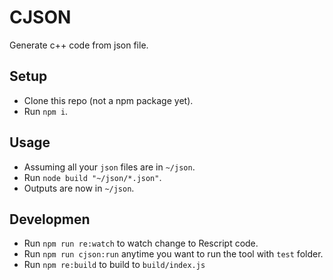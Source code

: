 # CJSON
Generate c++ code from json file.

## Setup
- Clone this repo (not a npm package yet).
- Run `npm i`.

## Usage
- Assuming all your `json` files are in `~/json`.
- Run `node build "~/json/*.json"`.
- Outputs are now in `~/json`.

## Developmen
- Run `npm run re:watch` to watch change to Rescript code.
- Run `npm run cjson:run` anytime you want to run the tool with `test` folder.
- Run `npm re:build` to build to `build/index.js`